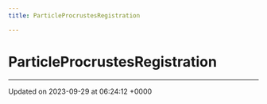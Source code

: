 ```yaml
---
title: ParticleProcrustesRegistration

---
```


# ParticleProcrustesRegistration





-------------------------------

Updated on 2023-09-29 at 06:24:12 +0000